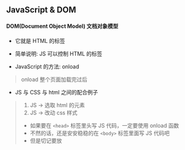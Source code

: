 ## JavaScript & DOM

#### DOM(Document Object Model) 文档对象模型
+ 它就是 HTML 的标签
+ 简单说明: JS 可以控制 HTML 的标签

+ JavaScript 的方法: onload
> onload 整个页面加载完过后

+ JS 与 CSS 与 html 之间的配合例子
> 1. JS -> 选取 html 的元素
> 2. JS -> 改动 css 样式
> + 如果要在 ```<head>``` 标签里头写 JS 代码，一定要使用 onload 函数
> + 不然的话，还是安安稳稳的在 ```<body>``` 标签里面写 JS 代码吧
> + 但是切记要放 <script> 标签

Example (1_rectangle.html):
```
<head>
    <meta charset="UTF-8">
    <meta http-equiv="X-UA-Compatible" content="IE=edge">
    <meta name="viewport" content="width=device-width, initial-scale=1.0">
    <title>正方形因时间变长方形</title>

    <!-- CSS -->
    <style type="text/css">
        #myDiv{
            width: 100px;height: 100px;
            background-color: black;
        }
    </style>

    <!-- JavaScript -->
    <script>
        window.onload = function(){
            setTimeout(function(){
                document.getElementById('myDiv').style.width='200px';
            },2000);

        }
    </script>

</head>
<body>
    <div id="myDiv"></div>
</body>
```
> 原本黑色的正方形，两秒后变成长方形


###### JS 条件
+ if-else
Example:
```
<script>
    /*
    if(条件成功== true){
        执行内容
    }
    else{
        如果没成功，执行的内容
    }
    */
    
    if(5 > 1){
        console.log('yes');
    }
    else{
        console.log('no');
    }
    // true
</script>
```


###### 事件
+ 事件是交互的一种，比如键盘或者鼠标
+ 交互事件 
> 鼠标点击: onclick
> JS 其实跟中文一样 . 代表'的'，函数就是要做的事
Example (2_color.html):
```
<head>
    <meta charset="UTF-8">
    <meta http-equiv="X-UA-Compatible" content="IE=edge">
    <meta name="viewport" content="width=device-width, initial-scale=1.0">
    <title>换颜色的教程</title>

    <!-- CSS -->
    <style type="text/css">
        #myDiv{
            width: 100px;height: 100px;
            background-color: black;
        }
    </style>

    <!-- JavaScript -->
    <script>
        window.onload = function(){
            var myDiv = document.getElementById('myDiv');
            myDiv.onclick = function(){
                myDiv.style.backgroundColor='red';
            };

        }
    </script>

</head>
<body>
    <div id="myDiv"></div>
</body>
```
> 一开始是黑色的正方形，一旦点击正方形，正方形就会变成红色


+ 添加按钮元素
> <button> 标签
Example (3_disappear.html):
```
<head>
    <meta charset="UTF-8">
    <meta http-equiv="X-UA-Compatible" content="IE=edge">
    <meta name="viewport" content="width=device-width, initial-scale=1.0">
    <title>方形消失术</title>

    <!-- CSS -->
    <style type="text/css">
        #myDiv{
            width: 100px;height: 100px;
            background-color: black;
        }
    </style>

    <!-- JavaScript -->
    <script>
        window.onload = function(){
            var btn = document.getElementById('btn'),
            myDiv = document.getElementById('myDiv');

            btn.onclick = function(){
                myDiv.style.display = "none";
            }

        }
    </script>

</head>
<body>
    <div id="myDiv"></div>
    <button id="btn">按钮</button>
</body>
```
> 当一点击按钮，黑色正方形就会直接消失

+ 可以使用计算数值的方式，添加一些操作
Example (4_count.html):
```
<head>
    <meta charset="UTF-8">
    <meta http-equiv="X-UA-Compatible" content="IE=edge">
    <meta name="viewport" content="width=device-width, initial-scale=1.0">
    <title>添加计算方式</title>

    <!-- CSS -->
    <style type="text/css">
        #myDiv{
            width: 100px;height: 100px;
            background-color: black;
        }
    </style>

    <!-- JavaScript -->
    <script>
        window.onload = function(){
            var btn = document.getElementById('btn'),
            myDiv = document.getElementById('myDiv'),
            num = 0;

            btn.onclick = function(){
                num = num + 1;
                console.log(num);

                // num 是单数就消失
                if(num %  2 == 1){
                    myDiv.style.display = 'none';
                }
                // num 是双数就出现
                else{
                    myDiv.style.display = 'block';
                }
            }

        }
    </script>

</head>
<body>
    <div id="myDiv"></div>
    <button id="btn">按钮</button>
</body>
```
> 使用条件语句，使正方形可以消失，又可以出现

#### JS 选取的方式
##### 1. id
+ document.getElementById('id');
Example:
```
<body>
    <div id='myDiv1'>1</div>

    <!-- JavaScript -->
    <script>
        var myDiv = document.getElementById('myDiv1');
        myDiv.style.color = 'red';
    </script>
</body>
```
##### 2. tagName
+ 标签名是复数，要记得放下标
+ document.getElementsByTagName('tagname');
Example (5_tagnames.html):
```
<body>
    <div>1</div>
    <div>2</div>
    <div>3</div>

    <!-- JavaScript -->
    <script>
        var aDiv = document.getElementsByTagName('div');
        aDiv[0].style.color = 'red';
        aDiv[1].style.color = 'blue';
        aDiv[2].style.color = '#ccc'
    </script>
</body>
```

##### 3. class 类
+ 使用类名
+ document.getElementsByClassName('className');
Example (6_class.html):
```
<body>
    <div class="a1">1</div>
    <div class="a1">2</div>
    <div class="a1">3</div>

    <!-- JavaScript -->
    <script>
        var aDiv = document.getElementsByClassName('a1');
        aDiv[0].style.color='pink';
        aDiv[1].style.color='green';
    </script>
</body>
```

###### cssText 
+ 可以像 css 的样式写在 JS
Example (7_css_in_js.html):
```
<body>
    <div class="a1">1</div>
    <div class="a1">2</div>
    <div class="a1">3</div>

    <!-- JavaScript -->
    <script>
        var aDiv = document.getElementsByClassName('a1');
        aDiv[0].style.cssText = 'width:300px;height:200px;color:red;background:black'
    </script>
</body>
```

###### innerHTML 
+ 可以用来改变 html 里面的内容
Example (7_css_in_js.html):
```
<body>
    <div class="a1">1</div>
    <div class="a1">2</div>
    <div class="a1">3</div>

    <!-- JavaScript -->
    <script>
        var aDiv = document.getElementsByClassName('a1');
        aDiv[0].style.cssText = 'width:300px;height:200px;color:red;background:black'
        
        aDiv[1].innerHTML = '大呆呆';
        
        setTimeout(function(){
            aDiv[2].innerHTML = 'small small is big 呆呆';
        },5000);
    </script>
</body>
```

###### className 类名
+ 可以返回元素标签上的 class 的内容
Example:
```
<body>
    <div class="a1">1</div>
    <div class="a1">2</div>
    <div class="a1">3</div>

    <!-- JavaScript -->
    <script>
        var aDiv = document.getElementsByClassName('a1');
        
        console.log(aDiv[0].className);
    </script>
</body>
```
> output 会显示 className: a1

+ 可以使用 className 改变 class 的名字
> 变量.className = 'className';
Example:
```
<head>
    <meta charset="UTF-8">
    <meta http-equiv="X-UA-Compatible" content="IE=edge">
    <meta name="viewport" content="width=device-width, initial-scale=1.0">
    <title>className</title>
    <style>
        .a2{
            width: 200px;height: 200px;background-color: red;color: green;
        }
    </style>
</head>
<body>
    <div class="a1">1</div>
    <div class="a1">2</div>
    <div class="a1">3</div>

    <!-- JavaScript -->
    <script>
        var aDiv = document.getElementsByClassName('a1');
        
        aDiv[0].className = 'a2';
    </script>
</body>
```

+ 一个变量可以同时拥有很多个 className
> 但是变量会优先选择离自己最近的 className
> 变量.className = 'className1 className2';
Example (8_search_class.html):
```
<head>
    <meta charset="UTF-8">
    <meta http-equiv="X-UA-Compatible" content="IE=edge">
    <meta name="viewport" content="width=device-width, initial-scale=1.0">
    <title>className</title>
    <style>
        .a2{
            width: 200px;height: 200px;background-color: red;color: green;
        }
        .a1{
            width: 200px;height: 200px;background-color: yellow;color: green;
        }
        .a3{
            width: 200px;height: 200px;background-color: green;color: green;
        }
    </style>
</head>
<body>
    <div class="a1">1</div>
    <div class="a1">2</div>
    <div class="a1">3</div>

    <!-- JavaScript -->
    <script>
        var aDiv = document.getElementsByClassName('a1');
        
        aDiv[0].className = 'a1 a3';
    </script>
</body>
```
> aDiv[0] 会优先持有 a1 的属性值，因为 a1 离它最近

###### onmouse
+ 鼠标移动就会触发
1. onmouseover 鼠标移入
2. onmouseout 鼠标移出
Example:
```
<head>
    <meta charset="UTF-8">
    <meta http-equiv="X-UA-Compatible" content="IE=edge">
    <meta name="viewport" content="width=device-width, initial-scale=1.0">
    <title>On mouse</title>
    <style>
        *{margin: 0;padding: 0;}

        #myDiv{
            width: 100px;height: 100px;background-color: black;color: white;
        }
    </style>
</head>
<body>
    <div id="myDiv">1</div>

    <!-- JavaScript -->
    <script>
        var myDiv = document.getElementById('myDiv');
        myDiv.onmouseover = function(){
            myDiv.style.background = 'blue';
            myDiv.innerHTML = '鼠标移入';
        };
        myDiv.onmouseout = function(){
            myDiv.style.background = 'black';
            myDiv.innerHTML = '鼠标移出';
        }
    </script>
</body>
```
> 当鼠标在方形里就会变蓝色，相反的就会变黑色


###### window.onresize
+ 浏览器大小发生了改变，就会触发
Example:
```
<!DOCTYPE html>
<html lang="en">
<head>
    <meta charset="UTF-8">
    <meta http-equiv="X-UA-Compatible" content="IE=edge">
    <meta name="viewport" content="width=device-width, initial-scale=1.0">
    <title>on resize</title>
</head>
<body>
    <script>
        window.onresize = function(){
            console.log('懒惰虫移动了');
        }
    </script>
</body>
</html>
```
> 当浏览器的大小发生了改变，console 就会打印 '懒惰虫移动了' 
